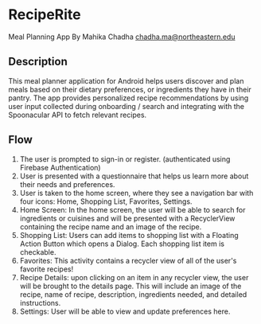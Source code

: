 # RecipeRite
Meal Planning App
By Mahika Chadha
chadha.ma@northeastern.edu

## Description
This meal planner application for Android helps users discover and plan meals based on their dietary preferences, or ingredients they have in their pantry. The app provides personalized recipe recommendations by using user input collected during onboarding / search and integrating with the Spoonacular API to fetch relevant recipes.

## Flow
1. The user is prompted to sign-in or register. (authenticated using Firebase Authentication)
2. User is presented with a questionnaire that helps us learn more about their needs and preferences.
3. User is taken to the home screen, where they see a navigation bar with four icons: Home, Shopping List, Favorites, Settings.
4. Home Screen: In the home screen, the user will be able to search for ingredients or cuisines and will be presented with a RecyclerView containing the recipe name and an image of the recipe.
5. Shopping List: Users can add items to shopping list with a Floating Action Button which opens a Dialog. Each shopping list item is checkable.
6. Favorites: This activity contains a recycler view of all of the user's favorite recipes!
7. Recipe Details: upon clicking on an item in any recycler view, the user will be brought to the details page. This will include an image of the recipe, name of recipe, description, ingredients needed, and detailed instructions.
8. Settings: User will be able to view and update preferences here.
